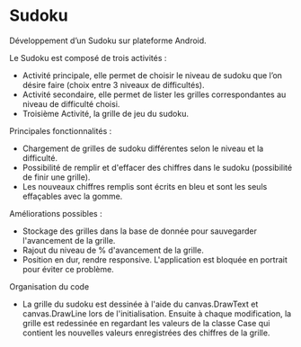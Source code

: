 # Sudoku

Développement d’un Sudoku sur plateforme Android.

Le Sudoku est composé de trois activités :
- Activité principale, elle permet de choisir le niveau de sudoku que l’on désire faire (choix entre 3 niveaux de difficultés).
- Activité secondaire, elle permet de lister les grilles correspondantes au niveau de difficulté choisi.
- Troisième Activité, la grille de jeu du sudoku.

Principales fonctionnalités :
- Chargement de grilles de sudoku différentes selon le niveau et la difficulté.
- Possibilité de remplir et d'effacer des chiffres dans le sudoku (possibilité de finir une grille).
- Les nouveaux chiffres remplis sont écrits en bleu et sont les seuls effaçables avec la gomme.

Améliorations possibles :
- Stockage des grilles dans la base de donnée pour sauvegarder l'avancement de la grille.
- Rajout du niveau de % d'avancement de la grille.
- Position en dur, rendre responsive. L'application est bloquée en portrait pour éviter ce problème.

Organisation du code
- La grille du sudoku est dessinée à l'aide du canvas.DrawText et canvas.DrawLine lors de l'initialisation. Ensuite à chaque modification, la grille est redessinée en regardant les valeurs de la classe Case qui contient les nouvelles valeurs enregistrées des chiffres de la grille. 
